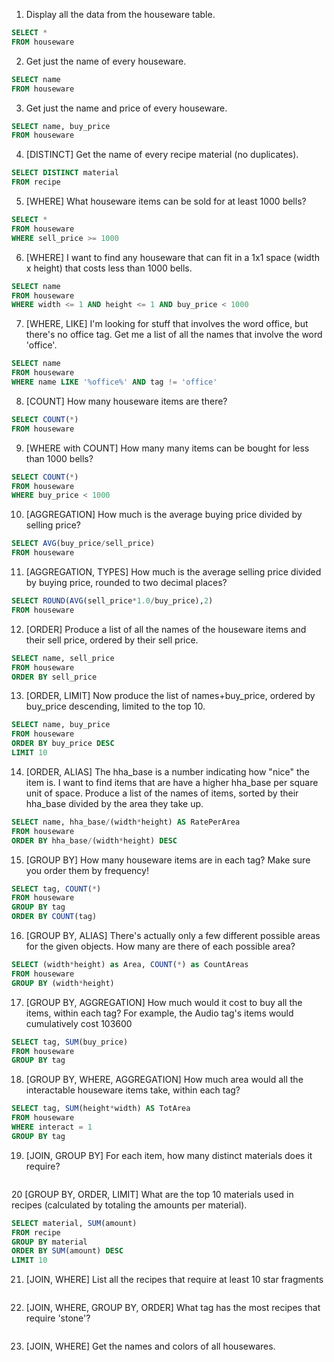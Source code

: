 1. Display all the data from the houseware table.

```sql
SELECT *
FROM houseware
```

2. Get just the name of every houseware.

```sql
SELECT name
FROM houseware
```

3. Get just the name and price of every houseware.

```sql
SELECT name, buy_price
FROM houseware
```

4. [DISTINCT] Get the name of every recipe material (no duplicates).

```sql
SELECT DISTINCT material
FROM recipe
```

5. [WHERE] What houseware items can be sold for at least 1000 bells? 

```sql
SELECT *
FROM houseware
WHERE sell_price >= 1000
```

6. [WHERE] I want to find any houseware that can fit in a 1x1 space (width x height) that costs less than 1000 bells.

```sql
SELECT name 
FROM houseware
WHERE width <= 1 AND height <= 1 AND buy_price < 1000
```

7. [WHERE, LIKE] I'm looking for stuff that involves the word office, but there's no office tag. Get me a list of all the names that involve the word 'office'.

```sql
SELECT name 
FROM houseware
WHERE name LIKE '%office%' AND tag != 'office'
```

8. [COUNT] How many houseware items are there?

```sql
SELECT COUNT(*)
FROM houseware
```

9. [WHERE with COUNT] How many many items can be bought for less than 1000 bells?

```sql
SELECT COUNT(*)
FROM houseware
WHERE buy_price < 1000
```

10. [AGGREGATION] How much is the average buying price divided by selling price?

```sql
SELECT AVG(buy_price/sell_price)
FROM houseware
```

11. [AGGREGATION, TYPES] How much is the average selling price divided by buying price, rounded to two decimal places?

```sql
SELECT ROUND(AVG(sell_price*1.0/buy_price),2)
FROM houseware
```

12. [ORDER] Produce a list of all the names of the houseware items and their sell price, ordered by their sell price.

```sql
SELECT name, sell_price
FROM houseware
ORDER BY sell_price
```

13. [ORDER, LIMIT] Now produce the list of names+buy_price, ordered by buy_price descending, limited to the top 10.

```sql
SELECT name, buy_price
FROM houseware
ORDER BY buy_price DESC
LIMIT 10
```

14. [ORDER, ALIAS] The hha_base is a number indicating how "nice" the item is. I want to find items that are have a higher hha_base per square unit of space. Produce a list of the names of items, sorted by their hha_base divided by the area they take up.

```sql
SELECT name, hha_base/(width*height) AS RatePerArea
FROM houseware
ORDER BY hha_base/(width*height) DESC
```

15. [GROUP BY] How many houseware items are in each tag? Make sure you order them by frequency!

```sql
SELECT tag, COUNT(*)
FROM houseware
GROUP BY tag
ORDER BY COUNT(tag)
```

16. [GROUP BY, ALIAS] There's actually only a few different possible areas for the given objects. How many are there of each possible area?

```sql
SELECT (width*height) as Area, COUNT(*) as CountAreas
FROM houseware
GROUP BY (width*height)
```

17. [GROUP BY, AGGREGATION] How much would it cost to buy all the items, within each tag? For example, the Audio tag's items would cumulatively cost 103600

```sql
SELECT tag, SUM(buy_price)
FROM houseware
GROUP BY tag
```

18. [GROUP BY, WHERE, AGGREGATION] How much area would all the interactable houseware items take, within each tag?

```sql
SELECT tag, SUM(height*width) AS TotArea
FROM houseware
WHERE interact = 1
GROUP BY tag
```

19. [JOIN, GROUP BY] For each item, how many distinct materials does it require?

```sql

```

20 [GROUP BY, ORDER, LIMIT] What are the top 10 materials used in recipes (calculated by totaling the amounts per material).

```sql
SELECT material, SUM(amount)
FROM recipe
GROUP BY material
ORDER BY SUM(amount) DESC
LIMIT 10
```

21. [JOIN, WHERE] List all the recipes that require at least 10 star fragments

```sql

```

22. [JOIN, WHERE, GROUP BY, ORDER] What tag has the most recipes that require 'stone'?

```sql

```

23. [JOIN, WHERE] Get the names and colors of all housewares.

```sql

```